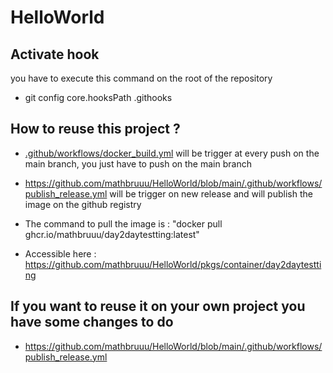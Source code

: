 # HelloWorld

## Activate hook

you have to execute this command on the root of the repository

- git config core.hooksPath .githooks


## How to reuse this project ?

- [.github/workflows/docker_build.yml](https://github.com/mathbruuu/HelloWorld/blob/main/.github/workflows/docker_build.yml) will be trigger at every push on the main branch, you just have to push on the main branch
  
- https://github.com/mathbruuu/HelloWorld/blob/main/.github/workflows/publish_release.yml will be trigger on new release and will publish the image on the github registry
  
- The command to pull the image is : "docker pull ghcr.io/mathbruuu/day2daytestting:latest"

- Accessible here  : https://github.com/mathbruuu/HelloWorld/pkgs/container/day2daytestting

## If you want to reuse it on your own project you have some changes to do 

- https://github.com/mathbruuu/HelloWorld/blob/main/.github/workflows/publish_release.yml



